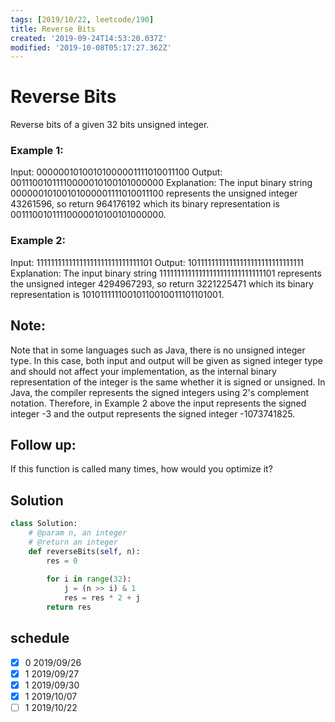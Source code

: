 ```yaml
---
tags: [2019/10/22, leetcode/190]
title: Reverse Bits
created: '2019-09-24T14:53:20.037Z'
modified: '2019-10-08T05:17:27.362Z'
---
```


# Reverse Bits

Reverse bits of a given 32 bits unsigned integer.

 

### Example 1:

Input: 00000010100101000001111010011100
Output: 00111001011110000010100101000000
Explanation: The input binary string 00000010100101000001111010011100 represents the unsigned integer 43261596, so return 964176192 which its binary representation is 00111001011110000010100101000000.
### Example 2:

Input: 11111111111111111111111111111101
Output: 10111111111111111111111111111111
Explanation: The input binary string 11111111111111111111111111111101 represents the unsigned integer 4294967293, so return 3221225471 which its binary representation is 10101111110010110010011101101001.
 

## Note:

Note that in some languages such as Java, there is no unsigned integer type. In this case, both input and output will be given as signed integer type and should not affect your implementation, as the internal binary representation of the integer is the same whether it is signed or unsigned.
In Java, the compiler represents the signed integers using 2's complement notation. Therefore, in Example 2 above the input represents the signed integer -3 and the output represents the signed integer -1073741825.
 

## Follow up:

If this function is called many times, how would you optimize it?


## Solution

```python
class Solution:
    # @param n, an integer
    # @return an integer
    def reverseBits(self, n):
        res = 0
        
        for i in range(32):
            j = (n >> i) & 1
            res = res * 2 + j
        return res  
```

## schedule

* [x] 0 2019/09/26
* [x] 1 2019/09/27
* [x] 1 2019/09/30
* [x] 1 2019/10/07
* [ ] 1 2019/10/22
